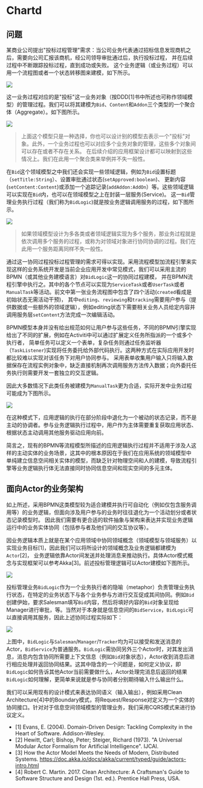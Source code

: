 # Chartd

## 问题


某商业公司提出"投标过程管理"需求：当公司业务代表通过招标信息发现商机之后，需要向公司汇报该商机，经公司领导审批通过后，执行投标过程，
并在后续过程中不断跟踪投标过程，直到成功或失败。 这个业务逻辑（或业务过程）可以用一个流程图或者一个状态转移图来建模，如下所示。


![](uml/logic.svg)

这一业务过程对应的是"投标"这一业务对象（按DDD[1]书中所述也可称作领域模型）的管理过程。我们可以将其建模为`Bid`、`Content`和`Addon`三个类型的一个聚合体（Aggregate）。如下图所示。

![](uml/model.svg)

> 上面这个模型只是一种选择，你也可以设计别的模型去表示一个"投标"对象。此外，一个业务过程也可以对应多个业务对象的管理，这些多个对象间可以存在或者不存在关系。
在后续介绍的应用框架设计都可以映射到这些情况上。我们在此用一个聚合类来举例并不失一般性。

在`Bid`这个领域模型之中我们还会实现一些领域逻辑，例如为`Bid`设置标题（`setTitle:String`）、设置审批通过状态(`setApproved:boolean`)、
更新内容(`setContent:Content`)或添加一个追踪记录(`addAddon:AddOn`）等。这些领域逻辑可以实现在`Bid`内，也可以在领域模型之上在封装一层服务(Service)。
这一`Bid`管理业务执行过程（我们称为`BidLogic`)就是按业务逻辑调用服务的过程，如下图所示。

![](uml/logic-coord.svg)

> 如果领域模型设计为多各类或者领域逻辑实现为多个服务，那业务过程就是依次调用多个服务的过程，或称为对领域对象进行协同协调的过程。我们在此用一个服务距离同样不失一般性。

通过这一协同过程投标过程管理的需求可得以实现。采用流程模型加流程引擎来实现这样的业务系统开发是当前企业应用开发中常见模式，我们可以采用主流的BPMN（或其他业务建模语言）对`BidLogic`这一的协同过程建模，
并在BPMN流程引擎中执行之。其中的各个节点可以实现为`ServiceTask`或者`UserTask`或者`ManualTask`等活动。前文中第一张业务流程图中包含了四个活动(`created`看成是初始状态无需活动干预)，
其中`editing`、`reviewing`和`tracking`需要用户参与（提供数据或一些额外的领域逻辑），例如editing状态下需要相关业务人员给定内容并调用服务层`setContent`方法完成一次编辑活动。

BPMN模型本身并没有给出规范如何让用户参与这些任务，不同的BPMN引擎实现给出了不同的扩展，例如在Activiti中可以通过扩展定义任务所指派的一个或多个执行者，
简单任务可以定义一个表单，复杂任务则通过任务监听器（`TaskListener`)实现将任务委托给外部代码执行。这两种方式在实际应用开发时都比较难以实现对该任务下对用户协同参与。
采用表单收集用户输入只将输入数据保存在流程实例对象中，缺乏直接机制再次调用服务方法传入数据；向外委托任务执行则需要开发一套独立的交互逻辑。

因此大多数情况下此类任务被建模为`ManualTask`更为合适，实际开发中业务过程可能成为下图所示。

![](uml/user-coord.svg)


在这种模式下，应用逻辑的执行在部分阶段中退化为一个被动的状态记录，而不是主动的协调者。参与业务逻辑执行过程中，用户作为主体需要重复获取应用状态、
根据状态主动调用其他服务驱动应用向前。 

简言之，现有的BPMN等流程模型所描述的应用逻辑执行过程并不适用于涉及人这样的主动实体的业务场景，这其中的根本原因在于我们在应用系统的领域模型中
单纯建立信息空间相关实体的模型，而缺乏针对物理空间和人的建模，导致流程引擎等业务逻辑执行体无法直接同时协同信息空间和现实空间的多元主体。

## 面向Actor的业务架构

如上所述，采用BPMN这类模型较为适合建模并执行可自动化（例如仅包含服务调用等）的业务逻辑，但面向涉及用户参与的业务时往往退化为一个活动划分或者状态记录模型时。
因此我们需要有更合适的软件抽象与架构来表达并实现业务逻辑运行中的业务实体协同（包括参与者及他们间的交互协议等）。

因业务逻辑本质上就是在某个应用领域中协同领域概念（领域模型与领域服务）以实现业务目标[1]，因此我们可以将所设计的领域概念及业务逻辑都建模为`Actor`[2]，
业务逻辑依靠Actor间发送并处理消息来推动执行。具体Actor模式概念与实现框架可以参考Akka[3]。前述投标管理逻辑可以Actor建模如下图所示。

![](uml/actor.svg)

投标管理业务`BidLogic`作为一个业务执行者的隐喻（metaphor）负责管理业务执行状态，在特定的业务状态下与各个业务参与方进行交互促成其间协同。例如`Bid`创建伊始，要求Salesman填写`Bid`内容，然后将填好内容的`Bid`对象呈现给Manager进行审批，等。当然对于本身就是信息空间的`BidService`，`BidLogic`可以直接调用其服务，因此上述协同过程实际如下：

![](uml/actor2.svg)


上图中，`BidLogic`与`Salesman`/`Manager`/`Tracker`均为可以接受和发送消息的Actor，`BidService`为普通服务。`BidLogic`需协同另外三个Actor时，对其发出消息，消息内包含协同所需要上下文信息（例如`Bid`对象状态），Actor收到消息后进行相应处理并返回协同结果。这其中隐含的一个问题是，如何定义协议，即`BidLogic`如何告诉其他Actor当前需要做什么，Actor处理完消息后返回的结果`BidLogic`如何理解，更简单来说就是参与协同者分别期待输入什么输出什么。

我们可以采用现有的设计模式来表达协同语义（输入输出），例如采用Clean Architecture[4]中的Boundary模式，将Request/Response对定义为一个实体的协同接口。针对对于信息空间领域模型的管理业务，我们采用CQRS模式来进行协议定义。



- [1] Evans, E. (2004). Domain-Driven Design: Tackling Complexity in the Heart of Software. Addison-Wesley.
- [2] Hewitt, Carl; Bishop, Peter; Steiger, Richard (1973). "A Universal Modular Actor Formalism for Artificial Intelligence". IJCAI.
- [3] How the Actor Model Meets the Needs of Modern, Distributed Systems. https://doc.akka.io/docs/akka/current/typed/guide/actors-intro.html
- [4] Robert C. Martin. 2017. Clean Architecture: A Craftsman's Guide to Software Structure and Design (1st. ed.). Prentice Hall Press, USA.
